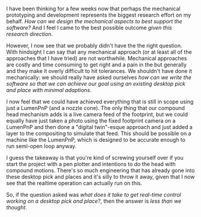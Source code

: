 I have been thinking for a few weeks now that perhaps the mechanical prototyping and development represents the biggest research effort on my behalf. *How can we design the mechanical aspects to best support the software?* And I feel I came to the best possible outcome *given this research direction*.

However, I now see that we probably didn't have the the right question. With hindsight I can say that any mechanical approach (or at least all of the approaches that I have tried) are not worthwhile. Mechanical approaches are costly and time consuming to get right and a pain in the but generally and they make it overly difficult to hit tolerances. We shouldn't have done it mechanically: we should really have asked ourselves *how can we write the software so that we can achieve our goal using an existing desktop pick and place with minimal adaptions*.

I now feel that we could have achieved everything that is still in scope using just a LumenPnP (and a nozzle cone). The only thing that our compound head mechanism adds is a live camera feed of the footprint, but we could equally have just taken a photo using the fixed footprint camera on a LumenPnP and then done a "digital twin"-esque approach and just added a layer to the compositing to simulate that feed. This should be possible on a machine like the LumenPnP, which is designed to be accurate enough to run semi-open loop anyway.

I guess the takeaway is that you're kind of screwing yourself over if you start the project with a pen plotter and intentions to do the head with compound motions. There's so much engineering that has already gone into these desktop pick and places and it's silly to throw it away, given that I now see that the realtime operation can actually run on this.

So, if the question asked was *what does it take to get real-time control working on a desktop pick and place?*, then the answer is *less than we thought*.